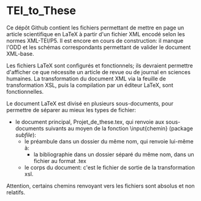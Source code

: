 # TEI_to_These

Ce dépôt Github contient les fichiers permettant de mettre en page un article scientifique en LaTeX à partir d'un fichier XML encodé selon les normes XML-TEI/P5. Il est encore en cours de construction: il manque l'ODD et les schémas correspondants permettant de valider le document XML-base. 

Les fichiers LaTeX sont configurés et fonctionnels; ils devraient permettre d'afficher ce que nécessite un article de revue ou de journal en sciences humaines. La transformation du document XML via la feuille de transformation XSL, puis la compilation par un éditeur LaTeX, sont fonctionnelles. 

Le document LaTeX est divisé en plusieurs sous-documents, pour permettre de séparer au mieux les types de fichier:
* le document principal, Projet_de_these.tex, qui renvoie aux sous-documents suivants au moyen de la fonction \input{chemin} (package *subfile*):
  * le préambule dans un dossier du même nom, qui renvoie lui-même à: 
    * la bibliographie dans un dossier séparé du même nom, dans un fichier au format .tex
  * le corps du document: c'est le fichier de sortie de la transformation xsl. 

Attention, certains chemins renvoyant vers les fichiers sont absolus et non relatifs. 
